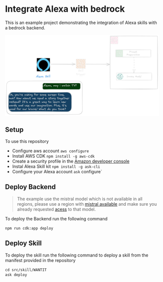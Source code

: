 # Integrate Alexa with bedrock

This is an example project demonstrating the integration of Alexa skills with a bedrock backend.

![Solution](./assets/alexa-with-bedrock-dark.png)

## Setup

To use this repository

- Configure aws account `aws configure`
- Install AWS CDK `npm install -g aws-cdk`
- Create a security profile in the [Amazon developer console](https://developer.amazon.com/loginwithamazon/console/site/lwa/overview.html)
- Instal Alexa Skill kit `npm install -g ask-cli`
- Configure your Alexa account `ask` configure`

## Deploy Backend

> The example use the mistral model which is not available in all regions, please use a region with [mistral available](https://docs.aws.amazon.com/bedrock/latest/userguide/models-regions.html) and make sure you already requested [acess](https://docs.aws.amazon.com/bedrock/latest/userguide/model-access.html) to that model.

To deploy the Backend run the following command

```shell
npm run cdk:app deploy
```

## Deploy Skill

To deploy the skill run the following command to deploy a skill from the manifest provided in the repository

```shell
cd src/skill/WANTIT
ask deploy
```
